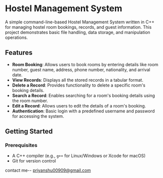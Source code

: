 # Hostel Management System

A simple command-line-based Hostel Management System written in C++ for managing hostel room bookings, records, and guest information. This project demonstrates basic file handling, data storage, and manipulation operations.

## Features

- **Room Booking**: Allows users to book rooms by entering details like room number, guest name, address, phone number, nationality, and arrival date.
- **View Records**: Displays all the stored records in a tabular format.
- **Delete a Record**: Provides functionality to delete a specific room's booking details.
- **Search a Record**: Enables searching for a room's booking details using the room number.
- **Edit a Record**: Allows users to edit the details of a room's booking.
- **Authentication**: Basic login with a predefined username and password for accessing the system.

## Getting Started

### Prerequisites

- A C++ compiler (e.g., `g++` for Linux/Windows or Xcode for macOS)
- Git for version control

contact me--
priyanshu00909@gmail.com
